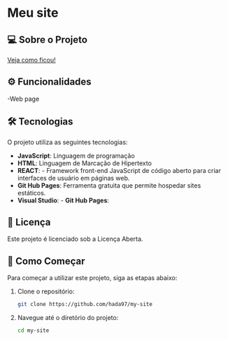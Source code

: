 # Meu site 

## 💻 Sobre o Projeto

[Veja como ficou!](https://hada97.github.io/my-site/)

## ⚙️ Funcionalidades
-Web page

## 🛠 Tecnologias

O projeto utiliza as seguintes tecnologias:
- **JavaScript**: Linguagem de programação
- **HTML**: Linguagem de Marcação de Hipertexto
- **REACT**: - Framework front-end JavaScript de código aberto para criar interfaces de usuário em páginas web.
- **Git Hub Pages**: Ferramenta gratuita que permite hospedar sites estáticos.
- **Visual Studio**: - **Git Hub Pages**:

## 📝 Licença

Este projeto é licenciado sob a Licença Aberta.

## 🚀 Como Começar

Para começar a utilizar este projeto, siga as etapas abaixo:

1. Clone o repositório:
    ```bash
    git clone https://github.com/hada97/my-site
    ```
2. Navegue até o diretório do projeto:
    ```bash
    cd my-site
    ```
